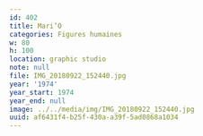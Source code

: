 ```yaml
---
id: 402
title: Mari’O
categories: Figures humaines
w: 80
h: 100
location: graphic studio
note: null
file: IMG_20180922_152440.jpg
year: '1974'
year_start: 1974
year_end: null
image: ../../media/img/IMG_20180922_152440.jpg
uuid: af6431f4-b25f-430a-a39f-5ad0868a1034
---
```



